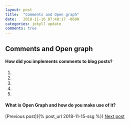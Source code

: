 ```yaml
---
layout: post
title:  "Comments and Open graph"
date:   2018-11-16 07:48:17 -0600
categories: jekyll update
comments: true
---
```

## Comments and Open graph
#### How did you implements comments to blog posts?
1. 
2. 
3. 
4. 
5. 

#### What is Open Graph and how do you make use of it?

[Previous post]({% post_url 2018-11-15-ssg %})
<a href="http://localhost:4000/jekyll/update/2018/11/17/pre-compiling-css.html" class="next">Next post</a>
